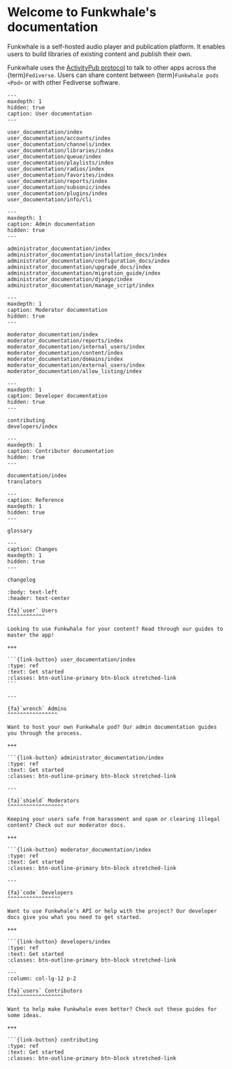# Welcome to Funkwhale's documentation

Funkwhale is a self-hosted audio player and publication platform. It enables users to build libraries of existing content and publish their own.

Funkwhale uses the [ActivityPub protocol](https://www.w3.org/TR/activitypub/) to talk to other apps across the {term}`Fediverse`. Users can share content between {term}`Funkwhale pods <Pod>` or with other Fediverse software.

```{toctree}
---
maxdepth: 1
hidden: true
caption: User documentation
---

user_documentation/index
user_documentation/accounts/index
user_documentation/channels/index
user_documentation/libraries/index
user_documentation/queue/index
user_documentation/playlists/index
user_documentation/radios/index
user_documentation/favorites/index
user_documentation/reports/index
user_documentation/subsonic/index
user_documentation/plugins/index
user_documentation/info/cli

```

```{toctree}
---
maxdepth: 1
caption: Admin documentation
hidden: true
---

administrator_documentation/index
administrator_documentation/installation_docs/index
administrator_documentation/configuration_docs/index
administrator_documentation/upgrade_docs/index
administrator_documentation/migration_guide/index
administrator_documentation/django/index
administrator_documentation/manage_script/index

```

```{toctree}
---
maxdepth: 1
caption: Moderator documentation
hidden: true
---

moderator_documentation/index
moderator_documentation/reports/index
moderator_documentation/internal_users/index
moderator_documentation/content/index
moderator_documentation/domains/index
moderator_documentation/external_users/index
moderator_documentation/allow_listing/index

```

```{toctree}
---
maxdepth: 1
caption: Developer documentation
hidden: true
---

contributing
developers/index

```

```{toctree}
---
maxdepth: 1
caption: Contributor documentation
hidden: true
---

documentation/index
translators

```

```{toctree}
---
caption: Reference
maxdepth: 1
hidden: true
---

glossary

```

```{toctree}
---
caption: Changes
maxdepth: 1
hidden: true
---

changelog

```

````{panels}
:body: text-left
:header: text-center

{fa}`user` Users
^^^^^^^^^^^^

Looking to use Funkwhale for your content? Read through our guides to master the app!

+++

```{link-button} user_documentation/index
:type: ref
:text: Get started
:classes: btn-outline-primary btn-block stretched-link 
```

---

{fa}`wrench` Admins
^^^^^^^^^^^^^^^^

Want to host your own Funkwhale pod? Our admin documentation guides you through the process.

+++

```{link-button} administrator_documentation/index
:type: ref
:text: Get started
:classes: btn-outline-primary btn-block stretched-link

---

{fa}`shield` Moderators
^^^^^^^^^^^^^^^^^^

Keeping your users safe from harassment and spam or clearing illegal content? Check out our moderator docs.

+++

```{link-button} moderator_documentation/index
:type: ref
:text: Get started
:classes: btn-outline-primary btn-block stretched-link

---

{fa}`code` Developers
^^^^^^^^^^^^^^^^^

Want to use Funkwhale's API or help with the project? Our developer docs give you what you need to get started.

+++

```{link-button} developers/index
:type: ref
:text: Get started
:classes: btn-outline-primary btn-block stretched-link

---
:column: col-lg-12 p-2

{fa}`users` Contributors
^^^^^^^^^^^^^^^^^^

Want to help make Funkwhale even better? Check out these guides for some ideas.

+++

```{link-button} contributing
:type: ref
:text: Get started
:classes: btn-outline-primary btn-block stretched-link

````
